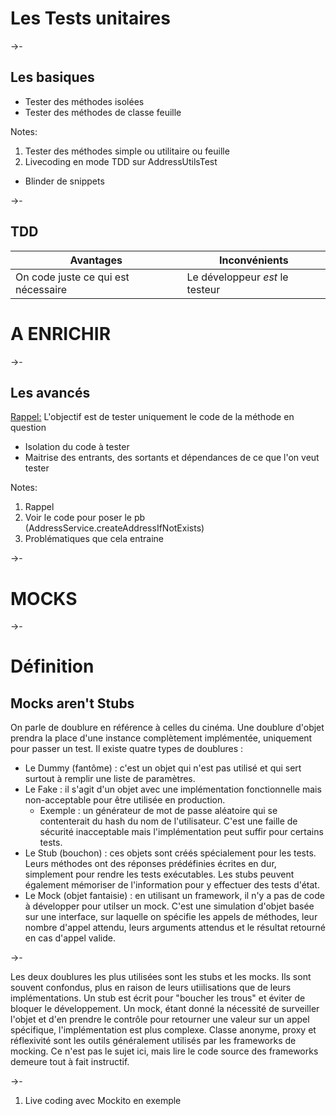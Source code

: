 # Les Tests unitaires

->-

## Les basiques

* Tester des méthodes isolées <!-- .element: class="fragment" -->
* Tester des méthodes de classe feuille <!-- .element: class="fragment" -->

Notes:
1. Tester des méthodes simple ou utilitaire ou feuille
2. Livecoding en mode TDD sur AddressUtilsTest
* Blinder de snippets

->-

## TDD

| Avantages | Inconvénients |
|--|--|
| On code juste ce qui est nécessaire | Le développeur *est* le testeur |

# A ENRICHIR

->-

## Les avancés

<p><u>Rappel:</u> L'objectif est de tester uniquement le code de la méthode en question</p> <!-- .element: class="fragment" -->

* Isolation du code à tester <!-- .element: class="fragment" -->
* Maitrise des entrants, des sortants et dépendances de ce que l'on veut tester <!-- .element: class="fragment" -->


Notes:
1. Rappel
2. Voir le code pour poser le pb (AddressService.createAddressIfNotExists)
3. Problématiques que cela entraine


->-

# MOCKS

->-

# Définition
## Mocks aren't Stubs
On parle de doublure en référence à celles du cinéma. Une doublure d'objet prendra la place d'une instance complètement implémentée, uniquement pour passer un test. Il existe quatre types de doublures :

* Le Dummy (fantôme) : c'est un objet qui n'est pas utilisé et qui sert surtout à remplir une liste de paramètres.
* Le Fake : il s'agit d'un objet avec une implémentation fonctionnelle mais non-acceptable pour être utilisée en production.
   * Exemple : un générateur de mot de passe aléatoire qui se contenterait du hash du nom de l'utilisateur. C'est une faille de sécurité inacceptable mais l'implémentation peut suffir pour certains tests.
* Le Stub (bouchon) : ces objets sont créés spécialement pour les tests. Leurs méthodes ont des réponses prédéfinies écrites en dur, simplement pour rendre les tests exécutables. Les stubs peuvent également mémoriser de l'information pour y effectuer des tests d'état.
* Le Mock (objet fantaisie) : en utilisant un framework, il n'y a pas de code à développer pour utilser un mock. C'est une simulation d'objet basée sur une interface, sur laquelle on spécifie les appels de méthodes, leur nombre d'appel attendu, leurs arguments attendus et le résultat retourné en cas d'appel valide.

->-

Les deux doublures les plus utilisées sont les stubs et les mocks. Ils sont souvent confondus, plus en raison de leurs utiilisations que de leurs implémentations. Un stub est écrit pour "boucher les trous" et éviter de bloquer le développement. Un mock, étant donné la nécessité de surveiller l'objet et d'en prendre le contrôle pour retourner une valeur sur un appel spécifique, l'implémentation est plus complexe. Classe anonyme, proxy et réflexivité sont les outils généralement utilisés par les frameworks de mocking. Ce n'est pas le sujet ici, mais lire le code source des frameworks demeure tout à fait instructif.

->-

1. Live coding avec Mockito en exemple

